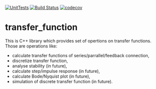 [![UnitTests](https://github.com/borodziejciesla/transfer_function/actions/workflows/UnitTests.yml/badge.svg)](https://github.com/borodziejciesla/transfer_function/actions/workflows/UnitTests.yml)
[![Build Status](https://app.travis-ci.com/borodziejciesla/transfer_function.svg?branch=main)](https://app.travis-ci.com/borodziejciesla/transfer_function)
[![codecov](https://codecov.io/gh/borodziejciesla/transfer_function/branch/main/graph/badge.svg?token=A1E2F7U1A4)](https://codecov.io/gh/borodziejciesla/transfer_function)

# transfer_function
This is C++ library which provides set of opertions on transfer functions.
Those are operations like:
  * calculate transfer functions of series/parrallel/feedback connection,
  * discretize transfer function,
  * analyse stability (in future),
  * calculate step/impulse response (in future),
  * calculate Bode/Nyquist plot (in future),
  * simulation of discrete transfer function (in future). 
